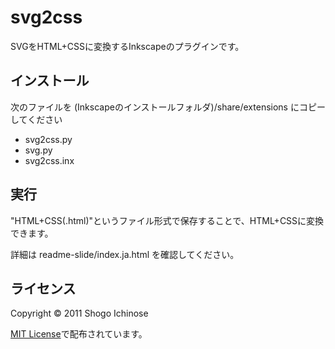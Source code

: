 svg2css
======================
SVGをHTML+CSSに変換するInkscapeのプラグインです。

## インストール
次のファイルを (Inkscapeのインストールフォルダ)/share/extensions にコピーしてください

* svg2css.py
* svg.py
* svg2css.inx

## 実行
"HTML+CSS(.html)"というファイル形式で保存することで、HTML+CSSに変換できます。

詳細は readme-slide/index.ja.html を確認してください。

## ライセンス
Copyright &copy; 2011 Shogo Ichinose

[MIT License][mit]で配布されています。

[MIT]: http://www.opensource.org/licenses/mit-license.php
